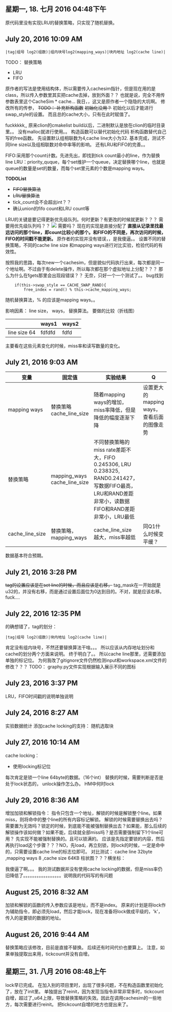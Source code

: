 ## 星期一, 18. 七月 2016 04:48下午 
原代码里没有实现LRU的替换策略，只实现了随机替换。
## July 20, 2016 10:09 AM
```
|tag|组号 log2(组数)|组内块号log2(mapping_ways)|块内地址 log2(cache line)|
```
TODO：
替换策略
+ LRU
+ FIFO

原作者的写法是使用结构体，所以需要传入cachesim指针，但是现在用的是class，所以传入参数里其实把cache去掉，放到外面？？
也就是说，完全不用传参数表里这个CacheSim * cache...
我日，，这又是原作者一个隐隐的大坑啊。
修改所有的传参，
~~TODO：
补充析构函数~~
~~初始化没用？~~
初始化以后才能进行swap_style的设置。
而且总的cache大小，只有在此时赋值了。

fuckkkkk,,
原来clion的cmakelist build以后，二进制默认是放在clion的临时目录里。。
没有malloc就进行使用。。
构造函数可以替代初始化代码
析构函数替代自己写的free函数。
先设置默认组相联数为4,cache line大小为32.
基本完成，测试不同line size以及组相联数对命中率等的影响。
还有LRU和FIFO的完善。。


FIFO:采用那个count计数。先进先出，即找到tick count最小的line，作为替换line
LRU：priority_quque，每个set维护一个queue，决定替换哪个line，也就是queue的数量是set的数量，而每个set里元素的个数是mapping ways。


**TODOList**

+ ~~FIFO替换算法~~
+ ~~LRU替换算法~~
+ tick_count会不会超出int？？
+ 确认union的fifo count和LRU count等

LRU的关键是要记得更新优先级队列。何时更新？有更改的时候就更新？？？
需要用优先级队列吗？？
![](http://my.csdn.net/uploads/201205/24/1337859321_3597.png)
需要吗？
现在的实现是直接分配了
**直接从记录里找最远访问的那个line，即count比较小的那个。和FIFO的不同是，再次访问的时候，FIFO的时间戳不能更新。**
原作者的实现并没有错误，，是我傻逼。。
设置不同的替换策略，不同的cache line size 和mapping ways进行对比实验，检验代码的有效性。


按照我的思路，每次new一个cachesim，但是貌似代码执行出来，每次都是同一个地址啊。不过由于有delete操作，所以每次都在那个虚拟地址上分配？？？
那么为什么在fgets那里会出现段错误？？
无奈，只好一个一个测试了。。
bug找到
```
    if(this->swap_style == CACHE_SWAP_RAND){
        free_index = rand() % this->cache_mapping_ways;
```
随机替换算法，% 的应该是mapping ways。。

影响因素：
line size， ways， 替换算法。
要做的比较（折线图）

||ways1|ways2|
|-|-|-|
|line size 64|fdfdfd|fdfd

主要看在这些元素变化的时候，miss率和读写数量的变化。
## July 21, 2016 9:03 AM

|变量|固定值|实验结果|Q|
|-|-|-|-|
|mapping ways|替换策略 cache_line_size|随着mapping ways的增加，miss率降低，但是降低的幅度逐渐下降|设置更大的mapping ways，查看后面的图像走势|
|替换策略|mapping_ways cache_line_size|不同替换策略的miss rate差距不大，FIFO 0.245306, LRU 0.238325, RAND0.241427，写数据FIFO最高，LRU和RAND差距非常小，读数据FIFO和RAND差距非常小，LRU最低||
|cache_line_size|替换策略，mapping_ways|cache_line_size 越大，miss率越低|同Q1什么时候变平缓？|

数据基本符合预期。

## July 21, 2016 3:28 PM
~~tag的设置应该是在set line的时候，而且应该是右移，~~
tag_mask在一开始就是u32的，并没有右移，而是通过设置后面位为0达到目的。不对，就是应该右移。
fuck....
## July 22, 2016 12:35 PM
的确想错了，tag的划分：
```
|tag|组号 log2(组数)|块内地址 log2(cache line)|
```
肯定没有组内块号，不然还要替换算法干啥。。。
所以应该从内存地址划分和cache的划分两个方面来说明。
终于明白了。。
所以cache line那里，还需要添加单独的标记位。
为何我改了gitignore文件仍然检测input和workspace.xml文件的修改？？？
TODO：
graphy.py文件实现根据输入展示不同的图标

## July 23, 2016 3:37 PM
LRU，FIFO时间戳的说明单独说明
## July 24, 2016 8:27 AM
实验数据统计
添加cache locking的支持：
随机选取块
## July 27, 2016 10:14 AM
cache locking：

+ 使用locking标记位


每次肯定是锁一个line 64byte的数据。（16个int）
替换的时候，需要判断是否是处于lock状态的，
unlock操作怎么办。
HM中何时lock
## July 29, 2016 8:36 AM
增加加锁和解锁指令：
指令只包含一个地址，解锁的时候是解锁整个line。如果miss，则将命中的整个line的所有内容标记解锁。
解锁的时候需要替换出去吗？需要置为无效吗？锁定的时候，到底能不能被强制替换出去？如果能，那么后续的解锁操作该如何做？如果不能，后续就全部miss吗？是否需要强制留下1个line可用？
先实现不能被强制替换的。且可以锁满的。
应该是先指定要锁的内容，然后再执行load这个步骤？？？NO，先load，再立刻锁，则lock的时候，一定是命中的，只需要设置cache line的标志位即可。
对比测试：
cache line 32byte ,mapping ways 8 ,cache size 64KB
柱状图？？？横坐标：

我傻逼了啊。。。
我的测试数据并没有使用cache locking的数据，但是miss率仍旧降低了。。。。。。。。。。。。。。。。。说明我的代码写的有问题

## August 25, 2016 8:32 AM
 加锁和解锁的函数的传入参数应该是地址，而不是index。
原来的计划是将lock作为辅助指令，即必须先load，然后才能lock，现在准备将lock做成平级的，'k'，传入的是要锁的数据的地址。
## August 26, 2016 9:44 AM
替换策略应该修改，目前是直接不替换。
后续还有时间代价也要算上。
注意，如果单独提取出来用，tickcount并没有自增。
## 星期三, 31. 八月 2016 08:48上午 
lock早已完成。
在加入别的项目里时，出现了很多问题，不在构造函数里初始化了，放在了init里。
单独提出了reinit，因为发现当指令非常非常多时，tickcount自增，超过了_u64上限，导致替换策略的失效。因此在调用cachesim的一些地方，每次需要进行reinit。
把tickcount自增的地方也提出来了。














